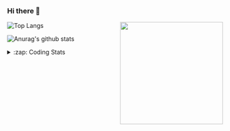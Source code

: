 ### Hi there 👋

<!--
**tao8687/tao8687** is a ✨ _special_ ✨ repository because its `README.md` (this file) appears on your GitHub profile.

Here are some ideas to get you started:

- 🔭 I’m currently working on ...
- 🌱 I’m currently learning ...
- 👯 I’m looking to collaborate on ...
- 🤔 I’m looking for help with ...
- 💬 Ask me about ...
- 📫 How to reach me: ...
- 😄 Pronouns: ...
- ⚡ Fun fact: ...
-->

<img align='right' src="https://media.giphy.com/media/M9gbBd9nbDrOTu1Mqx/giphy.gif" width="240">

  
![Top Langs](https://github-readme-stats.vercel.app/api/top-langs/?username=tao8687&layout=compact&title_color=23238E&text_color=A67D3D)

![Anurag's github stats](https://github-readme-stats.vercel.app/api?username=tao8687&show_icons=true&&text_color=A67D3D&title_color=23238E&show_icons=false&count_private=true&hide=stars)

<details>
  <summary>:zap: Coding Stats</summary>
  <br>
    
<!--START_SECTION:waka-->

```text
From: 11 December 2022 - To: 18 December 2022

Markdown   7 mins          ███████████░░░░░░░░░░░░░░   44.16 %
C++        7 mins          ███████████░░░░░░░░░░░░░░   44.10 %
Text       0 secs          █▒░░░░░░░░░░░░░░░░░░░░░░░   05.44 %
C          0 secs          █▒░░░░░░░░░░░░░░░░░░░░░░░   04.83 %
Makefile   0 secs          ▒░░░░░░░░░░░░░░░░░░░░░░░░   00.97 %
Other      0 secs          ░░░░░░░░░░░░░░░░░░░░░░░░░   00.50 %
```

<!--END_SECTION:waka-->
</details>
